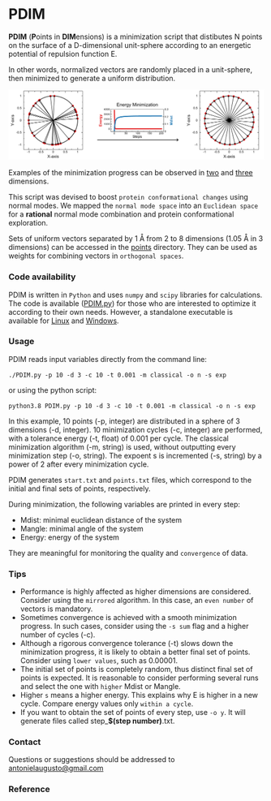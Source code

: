 # PDIM

**PDIM** (**P**oints in **DIM**ensions) is a minimization script that distibutes N points on the surface of a D-dimensional unit-sphere according to an energetic potential of repulsion function E.

In other words, normalized vectors are randomly placed in a unit-sphere, then minimized to generate a uniform distribution.

<p align="center"><img src="https://github.com/antonielgomes/dpMD/blob/main/PDIM/PDIM.png" width="1000"/></p>

Examples of the minimization progress can be observed in [two](https://youtu.be/p4m_wOLcfo4) and [three](https://youtu.be/elFgtv4bCA0) dimensions.

This script was devised to boost `protein conformational changes` using normal modes. We mapped the `normal mode space` into an `Euclidean space` for a **rational** normal mode combination and protein conformational exploration.

Sets of uniform vectors separated by 1 Å from 2 to 8 dimensions (1.05 Å in 3 dimensions) can be accessed in the [points](https://github.com/antonielgomes/dpMD/tree/main/PDIM/points) directory.
They can be used as weights for combining vectors in `orthogonal spaces`.

### Code availability
PDIM is written in `Python` and uses `numpy` and `scipy` libraries for calculations. The code is available ([PDIM.py](https://github.com/antonielgomes/dpMD/blob/main/PDIM/PDIM.py)) for those who are interested to optimize it according to their own needs. However, a standalone executable is available for [Linux](https://google.com) and [Windows](https://google.com).

### Usage
PDIM reads input variables directly from the command line:
```
./PDIM.py -p 10 -d 3 -c 10 -t 0.001 -m classical -o n -s exp
```
or using the python script:
```
python3.8 PDIM.py -p 10 -d 3 -c 10 -t 0.001 -m classical -o n -s exp
```
In this example, 10 points (-p, integer) are distributed in a sphere of 3 dimensions (-d, integer). 10 minimization cycles (-c, integer) are performed, with a tolerance energy (-t, float) of 0.001 per cycle. The classical minimization algorithm (-m, string) is used, without outputting every minimization step (-o, string). The expoent s is incremented (-s, string) by a power of 2 after every minimization cycle.

PDIM generates `start.txt` and `points.txt` files, which correspond to the initial and final sets of points, respectively.

During minimization, the following variables are printed in every step:
- Mdist: minimal euclidean distance of the system
- Mangle: minimal angle of the system
- Energy: energy of the system

They are meaningful for monitoring the quality and `convergence` of data.

### Tips
- Performance is highly affected as higher dimensions are considered. Consider using the `mirrored` algorithm. In this case, an `even number` of vectors is mandatory.
- Sometimes convergence is achieved with a smooth minimization progress. In such cases, consider using the `-s sum` flag and a higher number of cycles (-c).
- Although a rigorous convergence tolerance (-t) slows down the minimization progress, it is likely to obtain a better final set of points. Consider using `lower values`, such as 0.00001. 
- The initial set of points is completely random, thus distinct final set of points is expected. It is reasonable to consider performing several runs and select the one with `higher` Mdist or Mangle.
- Higher `s` means a higher energy. This explains why E is higher in a new cycle. Compare energy values only `within a cycle`.
- If you want to obtain the set of points of every step, use `-o y`. It will generate files called step_**$(step number)**.txt.

### Contact
Questions or suggestions should be addressed to antonielaugusto@gmail.com

### Reference
<!-- If you use PDIM or dpMD, please refer to the following publication:
A [^1]
[^1]: A -->
